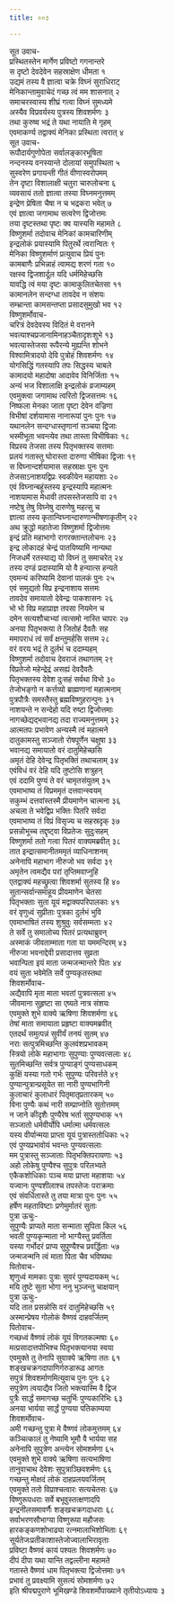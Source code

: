 ```yaml
---
title: ००३

---
```

सूत उवाच-  
प्रस्थितस्तेन मार्गेण प्रविष्टो गगनान्तरे  
स दृष्टो देवदेवेन सहस्राक्षेण धीमता १  
उद्यमं तस्य वै ज्ञात्वा चक्रे विघ्नं सुराधिराट्  
मेनिकान्तामुवाचेदं गच्छ त्वं मम शासनात् २  
समाचरस्वास्य शीघ्रं गत्वा विघ्नं सुमध्यमे  
अस्यैव विप्रवर्यस्य पुत्रस्य शिवशर्मणः ३  
तथा कुरुष्व भद्रं ते यथा नायाति मे गृहम्  
एवमाकर्ण्य तद्वाक्यं मेनिका प्रस्थिता त्वरात् ४  
सूत उवाच-  
रूपौदार्यगुणोपेता सर्वालङ्कारभूषिता  
नन्दनस्य वनस्यान्ते दोलायां समुपस्थिता ५  
सुस्वरेण प्रगायन्ती गीतं वीणास्वरोपमम्  
तेन दृष्टा विशालाक्षी चतुरा चारुलोचना ६  
व्यवसायं ततो ज्ञात्वा तस्या विघ्नमनुत्तमम्  
इन्द्रेण प्रेषिता चैषा न च भद्रकरा भवेत् ७  
एवं ज्ञात्वा जगामाथ सत्वरेण द्विजोत्तमः  
तया दृष्टस्तथा पृष्टः क्व यास्यसि महामते ८  
विष्णुशर्मा तदोवाच मेनिकां कामचारिणीम्  
इन्द्रलोकं प्रयास्यामि पितुरर्थे त्वरान्वितः ९  
मेनिका विष्णुशर्माणं प्रत्युवाच प्रियं पुनः  
कामबाणैः प्रभिन्नाहं त्वामद्य शरणं गता १०  
रक्षस्व द्विजशार्दूल यदि धर्ममिहेच्छसि  
यावद्धि त्वं मया दृष्टः कामाकुलितचेतसा ११  
कामानलेन सन्दग्धा तावदेव न संशयः  
सम्भ्रान्ता कामसन्तप्ता प्रसादसुमुखो भव १२  
विष्णुशर्मोवाच-  
चरित्रं देवदेवस्य विदितं मे वरानने  
भवत्याश्चप्रजानामिनाहञ्चैतादृशःशुभे १३  
भवत्यास्तेजसा रूपैरन्ये मुह्यन्ति शोभने  
विश्वामित्रादयो देवि पुत्रोहं शिवशर्मणः १४  
योगसिद्धिं गतस्यापि तपः सिद्धस्य चाबले  
कामादयो महादोषा आदावेव विनिर्जिताः १५  
अन्यं भज विशालाक्षि इन्द्रलोकं व्रजाम्यहम्  
एवमुक्त्वा जगामाथ त्वरितो द्विजसत्तमः १६  
निष्फला मेनका जाता पृष्टा देवेन वज्रिणा  
विभीषां दर्शयामास नानारूपां पुनः पुनः १७  
यथानलेन सन्दग्धास्तृणानां सञ्चया द्विजाः  
भस्मीभूता भवन्त्येव तथा तास्ता विभीषिकाः १८  
विप्रस्य तेजसा तस्य पितृभक्तस्य सत्तमाः  
प्रलयं गतास्तु घोरास्ता दारुणा भीषिका द्विजाः १९  
स विघ्नान्दर्शयामास सहस्राक्षः पुनः पुनः  
तेजसाऽनाशयद्विप्रः स्वकीयेन महायशाः २०  
एवं विघ्नान्बहूंस्तस्य इन्द्रस्यापि महात्मनः  
नाशयामास मेधावी तपसस्तेजसापि वा २१  
नष्टेषु तेषु विघ्नेषु दारुणेषु महत्सु च  
ज्ञात्वा तस्य कृतान्विघ्नान्दारुणान्भीषणाकृतीन् २२  
अथ क्रुद्धो महातेजा विष्णुशर्मा द्विजोत्तमः  
इन्द्रं प्रति महाभागो रागरक्तान्तलोचनः २३  
इन्द्र लोकादहं चेन्द्रं पातयिष्यामि नान्यथा  
निजधर्मे रतस्याद्य यो विघ्नं तु समाचरेत् २४  
तस्य दण्डं प्रदास्यामि यो वै हन्यात्स हन्यते  
एवमन्यं करिष्यामि देवानां पालकं पुनः २५  
एवं समुद्यतो विप्र इन्द्रनाशाय सत्तमः  
तावदेव समायातो देवेन्द्रः पाकशासनः २६  
भो भो विप्र महाप्राज्ञ तपसा नियमेन च  
दमेन सत्यशौचाभ्यां त्वत्समो नास्ति चापरः २७  
अनया पितृभक्त्या ते जितोहं दैवतैः सह  
ममापराधं त्वं सर्वं क्षन्तुमर्हसि सत्तम २८  
वरं वरय भद्रं ते दुर्लभं च ददाम्यहम्  
विष्णुशर्मा तदोवाच देवराजं तथागतम् २९  
विप्रतेजो महेन्द्रेद्रं असह्यं देवदैवतैः  
पितृभक्तस्य देवेश दुःसहं सर्वथा विभो ३०  
तेजोभङ्गो न कर्त्तव्यो ब्राह्मणानां महात्मनाम्  
पुत्रपौत्रैः समस्तैस्तु ब्रह्मविष्णुहरान्पुनः ३१  
नाशयन्ते न सन्देहो यदि रुष्टा द्विजोत्तमाः  
नागच्छेद्यद्भवानद्य तदा राज्यमनुत्तमम् ३२  
आत्मतपः प्रभावेण अन्यस्मै त्वं महात्मने  
दातुकामस्तु सञ्जातो रोषपूर्णेन चक्षुषा ३३  
भवानद्य समायातो वरं दातुमिहेच्छसि  
अमृतं देहि देवेन्द्र पितृभक्तिं तथाचलाम् ३४  
एवंविधं वरं देहि यदि तुष्टोसि शत्रुहन्  
एवं ददामि पुण्यं ते वरं चामृतसंयुतम् ३५  
एवमाभाष्य तं विप्रममृतं दत्तवान्स्वयम्  
सकुम्भं दत्तवांस्तस्मै प्रीयमाणेन चात्मना ३६  
अचला ते भवेद्विप्र भक्तिः पितरि सर्वदा  
एवमाभाष्य तं विप्रं विसृज्य च सहस्रदृक् ३७  
प्रसन्नोभूच्च तद्दृष्ट्वा विप्रतेजः सुदुःसहम्  
विष्णुशर्मा ततो गत्वा पितरं वाक्यमब्रवीत् ३८  
तात इन्द्रात्समानीतममृतं व्याधिनाशनम्  
अनेनापि महाभाग नीरुजो भव सर्वदा ३९  
अमृतेन त्वमद्यैव परां तृप्तिमवाप्नुहि  
एतद्वाक्यं महच्छ्रुत्वा शिवशर्मा सुतस्य हि ४०  
सुतान्सर्वान्समाहूय प्रीयमाणेन चेतसा  
पितृभक्ताः सुता यूयं मद्वाक्यपरिपालकाः ४१  
वरं वृणुध्वं सुप्रीताः पुत्रका दुर्लभं भुवि  
एवमाभाषितं तस्य शुश्रुवुः सर्वसम्मताः ४२  
ते सर्वे तु समालोच्य पितरं प्रत्यथाब्रुवन्  
अस्माकं जीवताम्माता गता या यममन्दिरम् ४३  
नीरुजा भवनाद्देवी प्रसादात्तव सुव्रता  
भवान्पिता इयं माता जन्मजन्मान्तरे पितः ४४  
वयं सुता भवेमेति सर्वे पुण्यकृतस्तथा  
शिवशर्मोवाच-  
अद्यैवापि मृता माता भवतां पुत्रवत्सला ४५  
जीवमाना सुहृष्टा सा एष्यते नात्र संशयः  
एवमुक्ते शुभे वाक्ये ऋषिणा शिवशर्मणा ४६  
तेषां माता समायाता प्रहृष्टा वाक्यमब्रवीत्  
एतदर्थं समुत्पन्नं सुवीर्यं तनयं सुतम् ४७  
नराः सत्पुत्रमिच्छन्ति कुलवंशप्रभावकम्  
स्त्रियो लोके महाभागाः सुपुण्याः पुण्यवत्सलाः ४८  
सुतमिच्छन्ति सर्वत्र पुण्याङ्गं पुण्यसाधकम्  
कुक्षिं यस्या गतो गर्भः सुपुण्यः परिवर्त्तते ४९  
पुण्यान्पुत्रान्प्रसूयेत सा नारी पुण्यभागिनी  
कुलाचारं कुलाधारं पितृमातृप्रतारकम् ५०  
विना पुण्यैः कथं नारी सम्प्राप्नोति सुतोत्तमम्  
न जाने कीदृशैः पुण्यैरेष भर्ता सुपुण्यभाक् ५१  
सञ्जातो धर्मवीर्योपि धर्मात्मा धर्मवत्सलः  
यस्य वीर्यान्मया प्राप्ता यूयं पुत्रास्ततोधिकाः ५२  
एवं पुण्यप्रभावोयं भवन्तः पुण्यवत्सलाः  
मम पुत्रास्तु सञ्जाताः पितृभक्तिपरायणाः ५३  
अहो लोकेषु पुण्यैश्च सुपुत्रः परिलभ्यते  
एकैकशोधिकाः पञ्च मया प्राप्ता महाशयाः ५४  
यज्वानः पुण्यशीलाश्च तपस्तेजः पराक्रमाः  
एवं संवर्धितास्ते तु तया मात्रा पुनः पुनः ५५  
हर्षेण महताविष्टाः प्रणेमुर्मातरं सुताः  
पुत्रा ऊचुः-  
सुपुण्यैः प्राप्यते माता सन्माता सुपिता किल ५६  
भवती पुण्यकृन्माता नो भाग्यैस्तु प्रवर्तिता  
यस्या गर्भोदरं प्राप्य सुपुण्यैश्च प्रवर्द्धिताः ५७  
जन्मजन्मनि त्वं माता पिता चैव भविष्यथः  
पितोवाच-  
शृणुध्वं मामकाः पुत्राः सुवरं पुण्यदायकम् ५८  
मयि तुष्टे सुता भोगा ननु भुञ्जन्तु चाक्षयान्  
पुत्रा ऊचुः-  
यदि तात प्रसन्नोसि वरं दातुमिहेच्छसि ५९  
अस्मान्प्रेषय गोलोकं वैष्णवं दाहवर्जितम्  
पितोवाच-  
गच्छध्वं वैष्णवं लोकं यूयं विगतकल्मषाः ६०  
मत्प्रसादात्तपोभिश्च पितृभक्त्यानया स्वया  
एवमुक्ते तु तेनापि सुवाक्ये ऋषिणा ततः ६१  
शङ्खचक्रगदापाणिर्गरुडारूढ आगतः  
सपुत्रं शिवशर्माणमित्युवाच पुनः पुनः ६२  
सपुत्रेण त्वयाद्यैव जितो भक्त्यास्मि वै द्विज  
पुत्रैः सार्द्धं समागच्छ चतुर्भिः पुण्यकारिभिः ६३  
अनया भार्यया सार्द्धं पुण्यया पतिकाम्यया  
शिवशर्मोवाच-  
अमी गच्छन्तु पुत्रा मे वैष्णवं लोकमुत्तमम् ६४  
कञ्चित्कालं तु नेष्यामि भूमौ वै भार्यया सह  
अनेनापि सुपुत्रेण अन्त्येन सोमशर्मणा ६५  
एवमुक्ते शुभे वाक्ये ऋषिणा सत्यभाषिणा  
तानुवाचाथ देवेशः सुपुत्राञ्छिवशर्मणः ६६  
गच्छन्तु मोक्षदं लोकं दाहप्रलयवर्जितम्  
एवमुक्ते ततो विप्राश्चत्वारः सत्यचेतसः ६७  
विष्णुरूपधराः सर्वे बभूवुस्तत्क्षणादपि  
इन्द्रनीलसमावर्णैः शङ्खचक्रगदाधराः ६८  
सर्वाभरणसौभाग्या विष्णुरूपा महौजसः  
हारकङ्कणशोभाढ्या रत्नमालाभिशोभिताः ६९  
सूर्यतेजःप्रतीकाशास्तेजोज्वालाभिरावृताः  
प्रविष्टा वैष्णवं कायं पश्यतः शिवशर्मणः ७०  
दीपं दीपा यथा यान्ति तद्वल्लीना महामते  
गतास्ते वैष्णवं धाम पितृभक्त्या द्विजोत्तमाः ७१  
प्रभावं तु प्रवक्ष्यामि सुसत्यं सोमशर्मणः ७२  
इति श्रीपद्मपुराणे भूमिखण्डे शिवशर्मोपाख्याने तृतीयोऽध्यायः ३